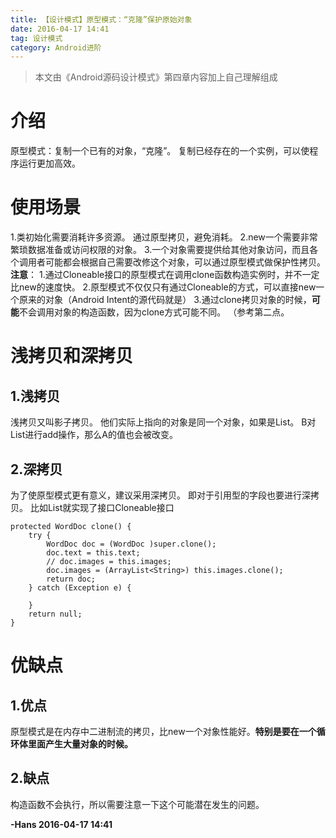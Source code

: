 ```yaml
---
title: 【设计模式】原型模式：“克隆”保护原始对象
date: 2016-04-17 14:41
tag: 设计模式
category: Android进阶
---
```

> 本文由《Android源码设计模式》第四章内容加上自己理解组成

# 介绍
原型模式：复制一个已有的对象，“克隆”。 复制已经存在的一个实例，可以使程序运行更加高效。
<!-- more -->
# 使用场景
1.类初始化需要消耗许多资源。 通过原型拷贝，避免消耗。
2.new一个需要非常繁琐数据准备或访问权限的对象。
3.一个对象需要提供给其他对象访问，而且各个调用者可能都会根据自己需要改修这个对象，可以通过原型模式做保护性拷贝。
**注意**：
1.通过Cloneable接口的原型模式在调用clone函数构造实例时，并不一定比new的速度快。
2.原型模式不仅仅只有通过Cloneable的方式，可以直接new一个原来的对象（Android Intent的源代码就是）
3.通过clone拷贝对象的时候，**可能**不会调用对象的构造函数，因为clone方式可能不同。 （参考第二点。

# 浅拷贝和深拷贝
## 1.浅拷贝
浅拷贝又叫影子拷贝。 他们实际上指向的对象是同一个对象，如果是List。 B对List进行add操作，那么A的值也会被改变。

## 2.深拷贝
为了使原型模式更有意义，建议采用深拷贝。 即对于引用型的字段也要进行深拷贝。 比如List就实现了接口Cloneable接口
```
protected WordDoc clone() {
    try {
        WordDoc doc = (WordDoc )super.clone();
        doc.text = this.text;
        // doc.images = this.images;
        doc.images = (ArrayList<String>) this.images.clone();
        return doc;
    } catch (Exception e) {

    }
    return null;
}
```

# 优缺点
## 1.优点
原型模式是在内存中二进制流的拷贝，比new一个对象性能好。**特别是要在一个循环体里面产生大量对象的时候。**

## 2.缺点
构造函数不会执行，所以需要注意一下这个可能潜在发生的问题。

**-Hans 2016-04-17 14:41**